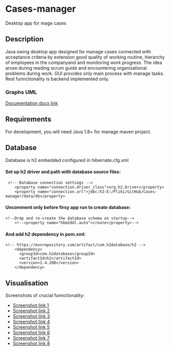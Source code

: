 # Cases-manager
Desktop app for mage cases

## Description

Java swing desktop app designed for manage cases connected with acceptance criteria by extension good quality of working routine, 
hierarchy of employees in the companyand and monitoring work progress.
The idea arose during reading scrum guide and encountering organisational problems during work.
GUI provides only main process with manage tasks. Rest funnctionality is backend implemented only.

### Graphs UML

[Documentation docx link](https://drive.google.com/file/d/1OPryWaWMrB99qSU1OnQqwwb-OCDrv935/view?usp=sharing)

## Requirements

For development, you will need Java 1.8+ for manage maven project.

## Database

Database is h2 embedded configured in hibernate.cfg.xml

#### Set up h2 driver and path with database source files:

```
 <!-- Database connection settings -->
    <property name="connection.driver_class">org.h2.Driver</property>
    <property name="connection.url">jdbc:h2:E:/Pliki/GitHub/Cases-manager/data/db</property>
```

#### Uncomment only before firsy app run to create database:

```
<!--Drop and re-create the database schema on startup-->
    <!--<property name="hbm2ddl.auto">create</property>-->
```

#### And add h2 dependency in pom.xml:

```
<!-- https://mvnrepository.com/artifact/com.h2database/h2 -->
    <dependency>
      <groupId>com.h2database</groupId>
      <artifactId>h2</artifactId>
      <version>1.4.200</version>
    </dependency>
```

## Visualisation
Screenshots of crucial funnctionality:
- [Screenshot link 1](https://ibb.co/Nj5VSnC)
- [Screenshot link 2](https://ibb.co/f0x9pz5)
- [Screenshot link 3](https://ibb.co/3Bs4KWm)
- [Screenshot link 4](https://ibb.co/XzGJsWx)
- [Screenshot link 5](https://ibb.co/8P0pk2L)
- [Screenshot link 6](https://ibb.co/nfh5xWH)
- [Screenshot link 7](https://ibb.co/MhxSyzs)
- [Screenshot link 8](https://ibb.co/j82MQw3)
